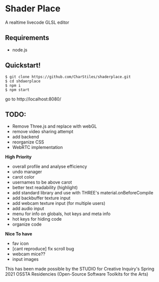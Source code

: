 # Shader Place
A realtime livecode GLSL editor

## Requirements
- node.js

## Quickstart!
```
$ git clone https://github.com/CharStiles/shaderplace.git
$ cd shdaerplace
$ npm i
$ npm start
```
go to http://localhost:8080/

## TODO:
- Remove Three.js and replace with webGL
- remove video sharing attempt
- add backend
- reorganize CSS
- WebRTC implementation

**High Priority**
- overall profile and analyse efficiency
- undo manager
- carot color
- usernames to be above carot
- better text readability (highlight)
- add standard library and use with THREE's material.onBeforeCompile
- add backbuffer texture input
- add webcam texture input (for multiple users)
- add audio input
- menu for info on globals, hot keys and meta info
- hot keys for hiding code
- organize code

**Nice To have**
- fav icon
- [cant reproduce] fix scroll bug
- webcam mice??
- input images

This has been made possible by the STUDIO for Creative Inquiry's Spring 2021 OSSTA Residencies (Open-Source Software Toolkits for the Arts)
